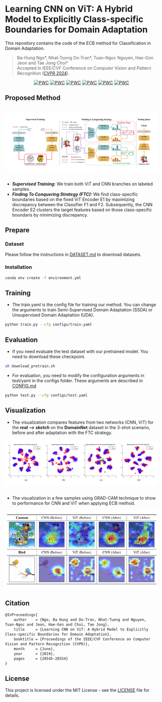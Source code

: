# Learning CNN on ViT: A Hybrid Model to Explicitly Class-specific Boundaries for Domain Adaptation
This repository contains the code of the ECB method for Classification in Domain Adaptation.

> Ba-Hung Ngo*, Nhat-Tuong Do-Tran*, Tuan-Ngoc Nguyen, Hae-Gon Jeon and Tae Jong Choi† 
<br>Accepted In IEEE/CVF Conference on Computer Vision and Pattern Recognition (<a href="https://cvpr.thecvf.com/Conferences/2024/">CVPR 2024</a>).

<div align="center">

[![PWC](https://img.shields.io/badge/PDF-blue)](https://openaccess.thecvf.com/content/CVPR2024/papers/Ngo_Learning_CNN_on_ViT_A_Hybrid_Model_to_Explicitly_Class-specific_CVPR_2024_paper.pdf)
[![PWC](https://img.shields.io/badge/Supp-7DCBFF)](https://openaccess.thecvf.com/content/CVPR2024/supplemental/Ngo_Learning_CNN_on_CVPR_2024_supplemental.pdf)
[![PWC](https://img.shields.io/badge/ArXiv-b31b1b)](https://arxiv.org/abs/2403.18360)
[![PWC](https://img.shields.io/badge/Project%20Page-0047ab)](https://dotrannhattuong.github.io/ECB/website/)
[![PWC](https://img.shields.io/badge/Presentation-ff0000)](https://www.youtube.com/watch?v=ZYAhJLIkR_4)
[![PWC](https://img.shields.io/badge/Bibtex-CB8CEA)](#citation)

</div>

## Proposed Method 
<br/>
<figure id="method" style="background: #fff; padding:10px; margin:0px">
    <img src="./images/method_1.png" style=""/>
    
</figure>
<br/>

* <b><i>Supervised Training:</i></b> We train both ViT and CNN branches on labeled samples.
* <b><i>Finding To Conquering Strategy (FTC):</i></b> We find class-specific boundaries based on the fixed ViT Encoder E1 by maximizing discrepancy between the Classifier F1 and F2. Subsequently, the CNN Encoder E2 clusters the target features based on those class-specific boundaris by minimizing discrepancy.

## Prepare
### Dataset
Please follow the instructions in [DATASET.md](./dataset/DATASET.md) to download datasets.

### Installation
```bash
conda env create -f environment.yml
```

## Training
* The train.yaml is the config file for training our method. You can change the arguments to train Semi-Supervised Domain Adaptation (SSDA) or Unsupervised Domain Adaptation (UDA).
```bash
python train.py --cfg configs/train.yaml
```
## Evaluation
* If you need evaluate the test dataset with our pretrained model. You need to download these checkpoint.
```bash
sh download_pretrain.sh
```

* For evaluation, you need to modify the configuration arguments in test/yaml in the configs folder. These arguments are described in [CONFIG.md](./configs/CONFIG.md)
```bash
python test.py --cfg configs/test.yaml
```

## Visualization
* The visualization compares features from two networks (CNN, ViT) for the <b><i>real --> sketch</i></b>  on the <b>DomainNet</b> dataset in the 3-shot scenario, before and after adaptation with the FTC strategy.
<figure id="gradcam" style="background: #fff; margin:0px; text-align: center; padding:10px 0px">
    <img src="./images/tsne.png" />
</figure>
<br />

* The visualization in a few samples using GRAD-CAM technique to show to performance for CNN and ViT when applying ECB method.
<figure id="gradcam" style="background: #fff; margin:0px; text-align: center; padding:10px 0px">
    <img src="./images/grad_cam.png" />
</figure>

<a name="citation"></a>
## Citation
```
@InProceedings{
    author    = {Ngo, Ba Hung and Do-Tran, Nhat-Tuong and Nguyen, Tuan-Ngoc and Jeon, Hae-Gon and Choi, Tae Jong},
    title     = {Learning CNN on ViT: A Hybrid Model to Explicitly Class-specific Boundaries for Domain Adaptation},
    booktitle = {Proceedings of the IEEE/CVF Conference on Computer Vision and Pattern Recognition (CVPR)},
    month     = {June},
    year      = {2024},
    pages     = {28545-28554}
}
```
## License
This project is licensed under the MIT License - see the [LICENSE](LICENSE) file for details.
